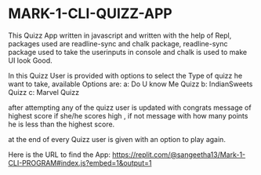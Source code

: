 # MARK-1-CLI-QUIZZ-APP 

This Quizz App written in javascript and written with the help of Repl, packages used are readline-sync and chalk package, readline-sync package used to take the userinputs in console and chalk is used to make UI look Good.

In this Quizz User is provided with options to select the Type of quizz he want to take, available Options are:
    a: Do U know Me Quizz
    b: IndianSweets Quizz
    c: Marvel Quizz

after attempting any of the quizz user is updated with congrats message of highest score if she/he scores high , if not message with how many points he is less than the highest score.

at the end of every Quizz user is given with an option to play again.

Here is the URL to find the App:
https://replit.com/@sangeetha13/Mark-1-CLI-PROGRAM#index.js?embed=1&output=1
